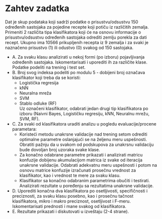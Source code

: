 # Zahtev zadatka

Dat je skup podataka koji sadrži podatke o prisustvu/odsustvu 150 određenih sastojaka za pojedine recepte koji potiču iz različitih zemalja. Primeniti 2 različita tipa klasifikatora koji će na osnovu informacije o prisustvu/odsustvu određenih sastojaka odrediti zemlju porekla za dati recept. Ukupno ima 10566 prikupljenih recepta iz 9 zemalja i za svaki je naznačeno prisustvo (1) ili odustvo (0) svakog od 150 sastojaka. <br>
* A. Za svaku klasu analizirati u nekoj formi (po izboru) pojavljivanja određenih sastojaka. Iskomentarisati i uporediti ih za različite klase. Podatke podeliti na trening i test set.<br>
* B. Broj svog indeksa podeliti po modulu 5 - dobijeni broj označava klasifikator koji treba da se koristi:
  * Logistička regresija 
  * kNN
  * Neuralna mreža
  * SVM
  * Stablo odluke (RF) <br>
Uz označeni klasifikator, odabrati jedan drugi tip klasifikatora po izboru (Naivni Bayes, 
Logističku regresiju, kNN, Neuralnu mrežu, SVM, RF).
* C. Za svaki od klasifikatora uraditi analizu u pogledu evaluacije/procene parametara:
  * Koristeći metodu unakrsne validacije nad trening setom odrediti optimalne parametre 
oslanjajući se na željenu meru uspešnosti. Obratiti pažnju da u svakom od podskupova 
za unakrsnu validaciju bude dovoljan broj uzoraka svake klase.
  * Za konačno odabrane parametre prikazati i analizirati matricu konfuzije dobijenu 
akumulacijom matrica iz svake od iteracija unakrsne validacije. Odabrati adekvatnu 
meru uspešnosti i potom na osnovu matrice konfuzije izračunati prosečnu vrednost 
za klasifikator, kao i vrednost te mere za svaku klasu.
  * Klasifikator sa konačno odabranim parametrima obučiti i testirati. Analizirati rezultate 
u poređenju sa rezultatima unakrsne validacije.
* D. Uporediti konačna dva klasifikatora po osetljivosti, specifičnosti i preciznosti, za svaku klasu 
posebno, kao i prosečnu tačnost klasifikatora, mikro i makro preciznost, osetljivost i F-meru. 
Iskomentarisati prednosti i mane svakog od klasifikatora.
* E. Rezultate prikazati i diskutovati u izveštaju (2-4 strane).

